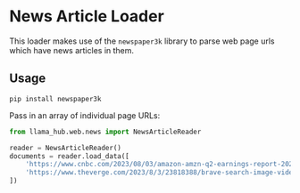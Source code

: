 # News Article Loader

This loader makes use of the `newspaper3k` library to parse web page urls which have news
articles in them.

## Usage
```
pip install newspaper3k
```
Pass in an array of individual page URLs:
```python
from llama_hub.web.news import NewsArticleReader

reader = NewsArticleReader()
documents = reader.load_data([
    'https://www.cnbc.com/2023/08/03/amazon-amzn-q2-earnings-report-2023.html',
    'https://www.theverge.com/2023/8/3/23818388/brave-search-image-video-results-privacy-index'
])
```
